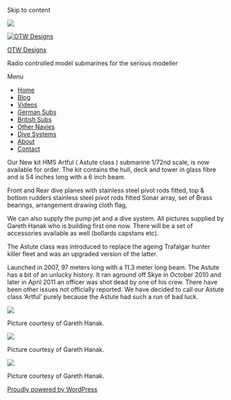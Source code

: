 Skip to content

![](/downloaded/images/cropped-home-back.jpg)

[![OTW Designs](/downloaded/images/cropped-fish-1.png)](/)

[OTW Designs](/)

Radio controlled model submarines for the serious modeller

Menu

  * [Home](/)
  * [Blog](/blog/)
  * [Videos](/videos/)
  * [German Subs](/#GermanSubs)
  * [British Subs](/#BritishSubs)
  * [Other Navies](/#OtherNavies)
  * [Dive Systems](/#DiveSystems)
  * [About](/about-2/)
  * [Contact](/contact-us/)

Our New kit HMS Artful ( Astute class ) submarine 1/72nd scale, is now
available for order. The kit contains the hull, deck and tower in glass fibre
and is 54 inches long with a 6 inch beam.

Front and Rear dive planes with stainless steel pivot rods fitted, top &
bottom rudders stainless steel pivot rods fitted Sonar array, set of Brass
bearings, arrangement drawing cloth flag,

We can also supply the pump jet and a dive system. All pictures supplied by
Gareth Hanak who is building first one now. There will be a set of accessories
available as well (bollards capstans etc).

The Astute class was introduced to replace the ageing Trafalgar hunter killer
fleet and was an upgraded version of the latter.

Launched in 2007, 97 meters long with a 11.3 meter long beam. The Astute has a
bit of an unlucky history. It ran aground off Skye in October 2010 and later
in April 2011 an officer was shot dead by one of his crew. There have been
other issues not officially reported. We have decided to call our Astute class
‘Artful’ purely because the Astute had such a run of bad luck.

[![](/downloaded/images/Artful-c_1-150x150.jpg)](/wp-content/uploads/2021/04/Artful-c_1.jpg)

Picture courtesy of Gareth Hanak.

[![](/downloaded/images/Aetful-b-150x150.jpg)](/wp-content/uploads/2021/04/Aetful-b.jpg)

Picture courtesy of Gareth Hanak.

[![](/downloaded/images/Artful-a-150x150.jpg)](/wp-content/uploads/2021/04/Artful-a.jpg)

Picture courtesy of Gareth Hanak.

[ Proudly powered by WordPress ](https://en-gb.wordpress.org/)

